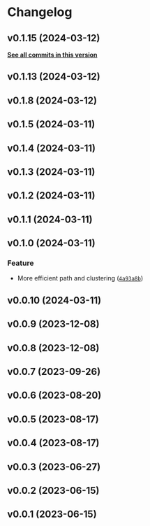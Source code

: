# Changelog

<!--next-version-placeholder-->

## v0.1.15 (2024-03-12)



**[See all commits in this version](https://github.com/rkdan/small_world_propensity/compare/v0.1.14...v0.1.15)**
## v0.1.13 (2024-03-12)


## v0.1.8 (2024-03-12)



## v0.1.5 (2024-03-11)



## v0.1.4 (2024-03-11)



## v0.1.3 (2024-03-11)



## v0.1.2 (2024-03-11)



## v0.1.1 (2024-03-11)



## v0.1.0 (2024-03-11)

### Feature

* More efficient path and clustering ([`4a93a8b`](https://github.com/rkdan/small_world_propensity/commit/4a93a8be4dcfd6646c0d44b0f9d868dbd7c74d1d))

## v0.0.10 (2024-03-11)



## v0.0.9 (2023-12-08)



## v0.0.8 (2023-12-08)



## v0.0.7 (2023-09-26)



## v0.0.6 (2023-08-20)



## v0.0.5 (2023-08-17)



## v0.0.4 (2023-08-17)



## v0.0.3 (2023-06-27)



## v0.0.2 (2023-06-15)



## v0.0.1 (2023-06-15)


